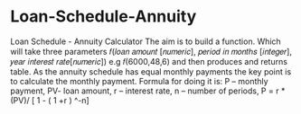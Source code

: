 # Loan-Schedule-Annuity
Loan Schedule - Annuity Calculator
The aim is to build a function. Which will take three parameters
  𝑓(𝑙𝑜𝑎𝑛 𝑎𝑚𝑜𝑢𝑛𝑡 [𝑛𝑢𝑚𝑒𝑟𝑖𝑐], 𝑝𝑒𝑟𝑖𝑜𝑑 𝑖𝑛 𝑚𝑜𝑛𝑡ℎ𝑠 [𝑖𝑛𝑡𝑒𝑔𝑒𝑟], 𝑦𝑒𝑎𝑟 𝑖𝑛𝑡𝑒𝑟𝑒𝑠𝑡 𝑟𝑎𝑡𝑒[𝑛𝑢𝑚𝑒𝑟𝑖𝑐])
  e.g 𝑓(6000,48,6)
  and then produces and returns table.
As the annuity schedule has equal monthly payments the key point is to calculate the monthly payment. Formula for doing it is:
 P – monthly payment, PV- loan amount, r – interest rate, n – number of periods,
 P = r * (PV)/ [ 1 - ( 1 +r ) ^-n]
